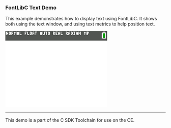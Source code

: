 ### FontLibC Text Demo

This example demonstrates how to display text using FontLibC. It shows both using the text window, and using text metrics to help position text.

![Screenshot](screenshot.png)

---

This demo is a part of the C SDK Toolchain for use on the CE.

